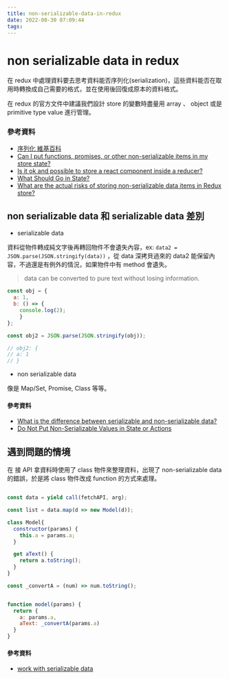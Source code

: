 ```yaml
---
title: non-serializable-data-in-redux
date: 2022-08-30 07:09:44
tags:
---
```


# non serializable data in redux

在 redux 中處理資料要去思考資料能否序列化(serialization)，這些資料能否在取用時轉換成自己需要的格式，並在使用後回復成原本的資料格式。

在 redux 的官方文件中建議我們設計 store 的變數時盡量用 array 、 object 或是 primitive type value 進行管理。

<!-- more -->
### 參考資料

- [序列化 維基百科](https://zh.m.wikipedia.org/zh-tw/%E5%BA%8F%E5%88%97%E5%8C%96)
- [Can I put functions, promises, or other non-serializable items in my store state?](https://redux.js.org/faq/organizing-state#can-i-put-functions-promises-or-other-non-serializable-items-in-my-store-state)
- [Is it ok and possible to store a react component inside a reducer?](https://github.com/reduxjs/redux/issues/1248)
- [What Should Go in State?](http://web.archive.org/web/20150419023006/http://facebook.github.io/react/docs/interactivity-and-dynamic-uis.html#what-should-go-in-state)
- [What are the actual risks of storing non-serializable data items in Redux store?](https://stackoverflow.com/questions/64205930/what-are-the-actual-risks-of-storing-non-serializable-data-items-in-redux-store)

## non serializable data 和 serializable data 差別

- serializable data

資料從物件轉成純文字後再轉回物件不會遺失內容，ex: `data2 = JSON.parse(JSON.stringify(data))` ，從 data 深拷貝過來的 data2 能保留內容，不過還是有例外的情況，如果物件中有 method 會遺失。

> data can be converted to pure text without losing information.

```js
const obj = {
  a: 1,
  b: () => {
    console.log(2);
    }
};

const obj2 = JSON.parse(JSON.stringify(obj));

// obj2: {
// a: 1
// }

```

- non serializable data

像是 Map/Set, Promise, Class 等等。

#### 參考資料

- [What is the difference between serializable and non-serializable data?](https://hashnode.com/post/what-is-the-difference-between-serializable-and-non-serializable-data-civ6ljzwm0eyc2a53v9le803a)
- [Do Not Put Non-Serializable Values in State or Actions](https://redux.js.org/style-guide/#do-not-put-non-serializable-values-in-state-or-actions)

## 遇到問題的情境

在 接 API 拿資料時使用了 class 物件來整理資料，出現了 non-serializable data 的錯誤，於是將 class 物件改成 function 的方式來處理。

```js

const data = yield call(fetchAPI, arg);

const list = data.map(d => new Model(d));
```

```js
class Model{
  constructor(params) {
    this.a = params.a;
  }

  get aText() {
    return a.toString();
  }
}
```

```js
const _convertA = (num) => num.toString();


function model(params) {
  return {
    a: params.a,
    aText: _convertA(params.a)
  }
}


```

#### 參考資料

- [work with serializable data](https://redux-toolkit.js.org/usage/usage-guide#working-with-non-serializable-data)
